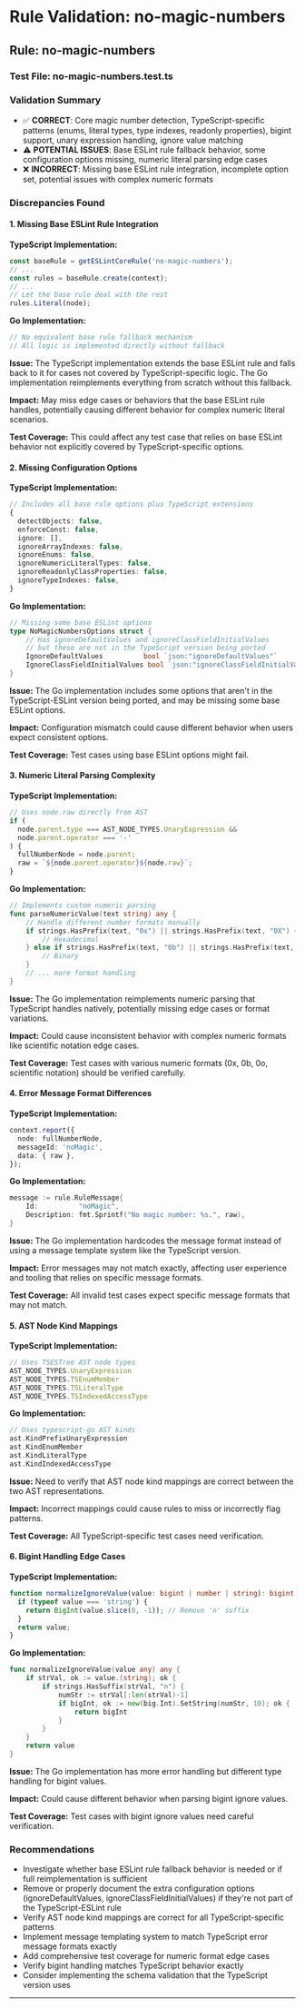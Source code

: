 # Rule Validation: no-magic-numbers

## Rule: no-magic-numbers

### Test File: no-magic-numbers.test.ts

### Validation Summary
- ✅ **CORRECT**: Core magic number detection, TypeScript-specific patterns (enums, literal types, type indexes, readonly properties), bigint support, unary expression handling, ignore value matching
- ⚠️ **POTENTIAL ISSUES**: Base ESLint rule fallback behavior, some configuration options missing, numeric literal parsing edge cases
- ❌ **INCORRECT**: Missing base ESLint rule integration, incomplete option set, potential issues with complex numeric formats

### Discrepancies Found

#### 1. Missing Base ESLint Rule Integration
**TypeScript Implementation:**
```typescript
const baseRule = getESLintCoreRule('no-magic-numbers');
// ...
const rules = baseRule.create(context);
// ...
// Let the base rule deal with the rest
rules.Literal(node);
```

**Go Implementation:**
```go
// No equivalent base rule fallback mechanism
// All logic is implemented directly without fallback
```

**Issue:** The TypeScript implementation extends the base ESLint rule and falls back to it for cases not covered by TypeScript-specific logic. The Go implementation reimplements everything from scratch without this fallback.

**Impact:** May miss edge cases or behaviors that the base ESLint rule handles, potentially causing different behavior for complex numeric literal scenarios.

**Test Coverage:** This could affect any test case that relies on base ESLint behavior not explicitly covered by TypeScript-specific options.

#### 2. Missing Configuration Options
**TypeScript Implementation:**
```typescript
// Includes all base rule options plus TypeScript extensions
{
  detectObjects: false,
  enforceConst: false,
  ignore: [],
  ignoreArrayIndexes: false,
  ignoreEnums: false,
  ignoreNumericLiteralTypes: false,
  ignoreReadonlyClassProperties: false,
  ignoreTypeIndexes: false,
}
```

**Go Implementation:**
```go
// Missing some base ESLint options
type NoMagicNumbersOptions struct {
    // Has ignoreDefaultValues and ignoreClassFieldInitialValues
    // but these are not in the TypeScript version being ported
    IgnoreDefaultValues          bool `json:"ignoreDefaultValues"`
    IgnoreClassFieldInitialValues bool `json:"ignoreClassFieldInitialValues"`
}
```

**Issue:** The Go implementation includes some options that aren't in the TypeScript-ESLint version being ported, and may be missing some base ESLint options.

**Impact:** Configuration mismatch could cause different behavior when users expect consistent options.

**Test Coverage:** Test cases using base ESLint options might fail.

#### 3. Numeric Literal Parsing Complexity
**TypeScript Implementation:**
```typescript
// Uses node.raw directly from AST
if (
  node.parent.type === AST_NODE_TYPES.UnaryExpression &&
  node.parent.operator === '-'
) {
  fullNumberNode = node.parent;
  raw = `${node.parent.operator}${node.raw}`;
}
```

**Go Implementation:**
```go
// Implements custom numeric parsing
func parseNumericValue(text string) any {
    // Handle different number formats manually
    if strings.HasPrefix(text, "0x") || strings.HasPrefix(text, "0X") {
        // Hexadecimal
    } else if strings.HasPrefix(text, "0b") || strings.HasPrefix(text, "0B") {
        // Binary
    }
    // ... more format handling
}
```

**Issue:** The Go implementation reimplements numeric parsing that TypeScript handles natively, potentially missing edge cases or format variations.

**Impact:** Could cause inconsistent behavior with complex numeric formats like scientific notation edge cases.

**Test Coverage:** Test cases with various numeric formats (0x, 0b, 0o, scientific notation) should be verified carefully.

#### 4. Error Message Format Differences
**TypeScript Implementation:**
```typescript
context.report({
  node: fullNumberNode,
  messageId: 'noMagic',
  data: { raw },
});
```

**Go Implementation:**
```go
message := rule.RuleMessage{
    Id:          "noMagic",
    Description: fmt.Sprintf("No magic number: %s.", raw),
}
```

**Issue:** The Go implementation hardcodes the message format instead of using a message template system like the TypeScript version.

**Impact:** Error messages may not match exactly, affecting user experience and tooling that relies on specific message formats.

**Test Coverage:** All invalid test cases expect specific message formats that may not match.

#### 5. AST Node Kind Mappings
**TypeScript Implementation:**
```typescript
// Uses TSESTree AST node types
AST_NODE_TYPES.UnaryExpression
AST_NODE_TYPES.TSEnumMember
AST_NODE_TYPES.TSLiteralType
AST_NODE_TYPES.TSIndexedAccessType
```

**Go Implementation:**
```go
// Uses typescript-go AST kinds
ast.KindPrefixUnaryExpression
ast.KindEnumMember
ast.KindLiteralType
ast.KindIndexedAccessType
```

**Issue:** Need to verify that AST node kind mappings are correct between the two AST representations.

**Impact:** Incorrect mappings could cause rules to miss or incorrectly flag patterns.

**Test Coverage:** All TypeScript-specific test cases need verification.

#### 6. Bigint Handling Edge Cases
**TypeScript Implementation:**
```typescript
function normalizeIgnoreValue(value: bigint | number | string): bigint | number {
  if (typeof value === 'string') {
    return BigInt(value.slice(0, -1)); // Remove 'n' suffix
  }
  return value;
}
```

**Go Implementation:**
```go
func normalizeIgnoreValue(value any) any {
    if strVal, ok := value.(string); ok {
        if strings.HasSuffix(strVal, "n") {
            numStr := strVal[:len(strVal)-1]
            if bigInt, ok := new(big.Int).SetString(numStr, 10); ok {
                return bigInt
            }
        }
    }
    return value
}
```

**Issue:** The Go implementation has more error handling but different type handling for bigint values.

**Impact:** Could cause different behavior when parsing bigint ignore values.

**Test Coverage:** Test cases with bigint ignore values need careful verification.

### Recommendations
- Investigate whether base ESLint rule fallback behavior is needed or if full reimplementation is sufficient
- Remove or properly document the extra configuration options (ignoreDefaultValues, ignoreClassFieldInitialValues) if they're not part of the TypeScript-ESLint rule
- Verify AST node kind mappings are correct for all TypeScript-specific patterns
- Implement message templating system to match TypeScript error message formats exactly
- Add comprehensive test coverage for numeric format edge cases
- Verify bigint handling matches TypeScript behavior exactly
- Consider implementing the schema validation that the TypeScript version uses

---